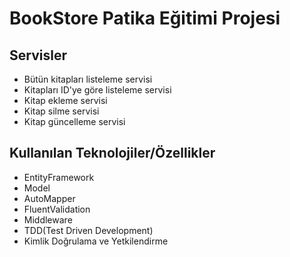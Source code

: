 # BookStore Patika Eğitimi Projesi

## Servisler

+ Bütün kitapları listeleme servisi
+ Kitapları ID'ye göre listeleme servisi
+ Kitap ekleme servisi
+ Kitap silme servisi
+ Kitap güncelleme servisi


## Kullanılan Teknolojiler/Özellikler

+ EntityFramework
+ Model
+ AutoMapper
+ FluentValidation
+ Middleware
+ TDD(Test Driven Development)
+ Kimlik Doğrulama ve Yetkilendirme
